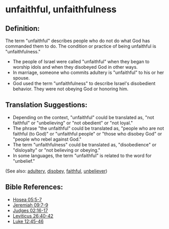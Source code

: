 # unfaithful, unfaithfulness #

## Definition: ##

The term "unfaithful" describes people who do not do what God has commanded them to do. The condition or practice of being unfaithful is "unfaithfulness."

 * The people of Israel were called "unfaithful" when they began to worship idols and when they disobeyed God in other ways.
 * In marriage, someone who commits adultery is "unfaithful" to his or her spouse.
 * God used the term "unfaithfulness" to describe Israel's disobedient behavior. They were not obeying God or honoring him.

## Translation Suggestions: ##

 * Depending on the context, "unfaithful" could be translated as, "not faithful" or "unbelieving" or "not obedient" or "not loyal."
 * The phrase "the unfaithful" could be translated as, "people who are not faithful (to God)" or "unfaithful people" or "those who disobey God" or "people who rebel against God."
 * The term "unfaithfulness" could be translated as, "disobedience" or "disloyalty" or "not believing or obeying."
 * In some languages, the term "unfaithful" is related to the word for "unbelief."

(See also: [adultery](../kt/adultery.md), [disobey](../other/disobey.md), [faithful](../kt/faithful.md), [unbeliever](../kt/unbeliever.md))

## Bible References: ##

* [Hosea 05:5-7](https://door43.org/en/bible/notes/hos/05/05)
* [Jeremiah 09:7-9](https://door43.org/en/bible/notes/jer/09/07)
* [Judges 02:16-17](https://door43.org/en/bible/notes/jdg/02/16)
* [Leviticus 26:40-42](https://door43.org/en/bible/notes/lev/26/40)
* [Luke 12:45-46](https://door43.org/en/bible/notes/luk/12/45)

